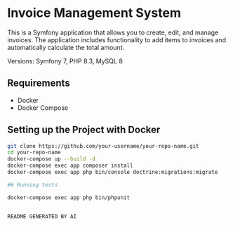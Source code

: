 # Invoice Management System

This is a Symfony application that allows you to create, edit, and manage invoices. The application includes functionality to add items to invoices and automatically calculate the total amount.

Versions: Symfony 7, PHP 8.3, MySQL 8

## Requirements

- Docker
- Docker Compose

## Setting up the Project with Docker

```bash
git clone https://github.com/your-username/your-repo-name.git
cd your-repo-name
docker-compose up --build -d
docker-compose exec app composer install
docker-compose exec app php bin/console doctrine:migrations:migrate

## Running tests

docker-compose exec app php bin/phpunit


README GENERATED BY AI 